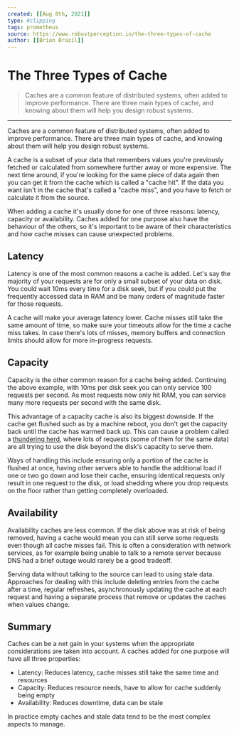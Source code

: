 ```yaml
---
created: [[Aug 8th, 2021]]
type: #clipping
tags: prometheus 
source: https://www.robustperception.io/the-three-types-of-cache
author: [[Brian Brazil]] 
---
```

# The Three Types of Cache

> Caches are a common feature of distributed systems, often added to improve performance. There are three main types of cache, and knowing about them will help you design robust systems.

---
Caches are a common feature of distributed systems, often added to improve performance. There are three main types of cache, and knowing about them will help you design robust systems.

A cache is a subset of your data that remembers values you're previously fetched or calculated from somewhere further away or more expensive. The next time around, if you're looking for the same piece of data again then you can get it from the cache which is called a "cache hit". If the data you want isn't in the cache that's called a "cache miss", and you have to fetch or calculate it from the source.

When adding a cache it's usually done for one of three reasons: latency, capacity or availability. Caches added for one purpose also have the behaviour of the others, so it's important to be aware of their characteristics and how cache misses can cause unexpected problems.

## Latency

Latency is one of the most common reasons a cache is added. Let's say the majority of your requests are for only a small subset of your data on disk. You could wait 10ms every time for a disk seek, but if you could put the frequently accessed data in RAM and be many orders of magnitude faster for those requests.

A cache will make your average latency lower. Cache misses still take the same amount of time, so make sure your timeouts allow for the time a cache miss takes. In case there's lots of misses, memory buffers and connection limits should allow for more in-progress requests.

## Capacity

Capacity is the other common reason for a cache being added. Continuing the above example, with 10ms per disk seek you can only service 100 requests per second. As most requests now only hit RAM, you can service many more requests per second with the same disk.

This advantage of a capacity cache is also its biggest downside. If the cache get flushed such as by a machine reboot, you don't get the capacity back until the cache has warmed back up. This can cause a problem called a [thundering herd](https://en.wikipedia.org/wiki/Thundering_herd_problem), where lots of requests (some of them for the same data) are all trying to use the disk beyond the disk's capacity to serve them.

Ways of handling this include ensuring only a portion of the cache is flushed at once, having other servers able to handle the additional load if one or two go down and lose their cache, ensuring identical requests only result in one request to the disk, or load shedding where you drop requests on the floor rather than getting completely overloaded.

## Availability

Availability caches are less common. If the disk above was at risk of being removed, having a cache would mean you can still serve some requests even though all cache misses fail. This is often a consideration with network services, as for example being unable to talk to a remote server because DNS had a brief outage would rarely be a good tradeoff.

Serving data without talking to the source can lead to using stale data. Approaches for dealing with this include deleting entries from the cache after a time, regular refreshes, asynchronously updating the cache at each request and having a separate process that remove or updates the caches when values change.

## Summary

Caches can be a net gain in your systems when the appropriate considerations are taken into account. A caches added for one purpose will have all three properties:

-   Latency: Reduces latency, cache misses still take the same time and resources
-   Capacity: Reduces resource needs, have to allow for cache suddenly being empty
-   Availability: Reduces downtime, data can be stale

In practice empty caches and stale data tend to be the most complex aspects to manage.

